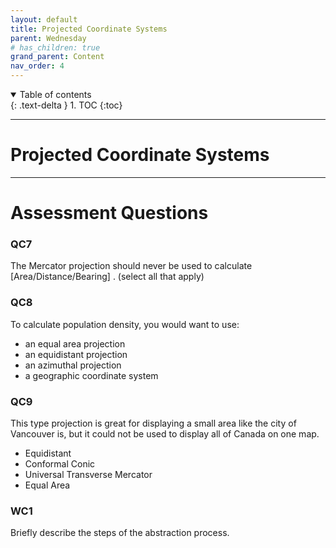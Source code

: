 ```yaml
---
layout: default
title: Projected Coordinate Systems
parent: Wednesday
# has_children: true
grand_parent: Content
nav_order: 4
---
```


<details open markdown="block">
  <summary>
    Table of contents
  </summary>
  {: .text-delta }
1. TOC
{:toc}
</details>

---

# Projected Coordinate Systems



---

# Assessment Questions

### QC7

The Mercator projection should never be used to calculate [Area/Distance/Bearing] . (select all that apply)

### QC8

To calculate population density, you would want to use:

- an equal area projection
- an equidistant projection
- an azimuthal projection
- a geographic coordinate system

### QC9

This type projection is great for displaying a small area like the city of Vancouver is, but it could not be used to display all of Canada on one map.

- Equidistant
- Conformal Conic
- Universal Transverse Mercator
- Equal Area

### WC1

Briefly describe the steps of the abstraction process.
